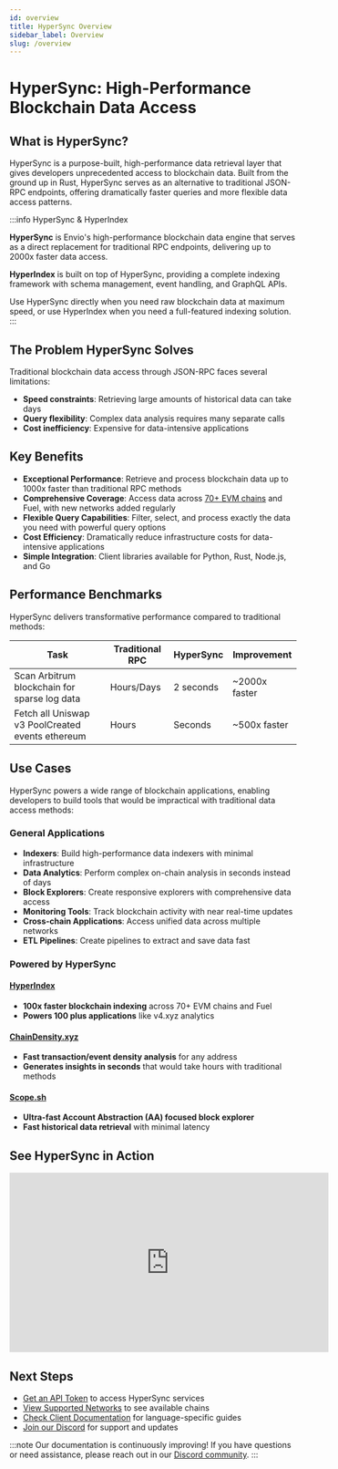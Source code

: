 ```yaml
---
id: overview
title: HyperSync Overview
sidebar_label: Overview
slug: /overview
---
```


# HyperSync: High-Performance Blockchain Data Access

## What is HyperSync?

HyperSync is a purpose-built, high-performance data retrieval layer that gives developers unprecedented access to blockchain data. Built from the ground up in Rust, HyperSync serves as an alternative to traditional JSON-RPC endpoints, offering dramatically faster queries and more flexible data access patterns.

:::info HyperSync & HyperIndex

**HyperSync** is Envio's high-performance blockchain data engine that serves as a direct replacement for traditional RPC endpoints, delivering up to 2000x faster data access.

**HyperIndex** is built on top of HyperSync, providing a complete indexing framework with schema management, event handling, and GraphQL APIs.

Use HyperSync directly when you need raw blockchain data at maximum speed, or use HyperIndex when you need a full-featured indexing solution.
:::

## The Problem HyperSync Solves

Traditional blockchain data access through JSON-RPC faces several limitations:

- **Speed constraints**: Retrieving large amounts of historical data can take days
- **Query flexibility**: Complex data analysis requires many separate calls
- **Cost inefficiency**: Expensive for data-intensive applications

## Key Benefits

- **Exceptional Performance**: Retrieve and process blockchain data up to 1000x faster than traditional RPC methods
- **Comprehensive Coverage**: Access data across [70+ EVM chains](/docs/HyperSync/hypersync-supported-networks) and Fuel, with new networks added regularly
- **Flexible Query Capabilities**: Filter, select, and process exactly the data you need with powerful query options
- **Cost Efficiency**: Dramatically reduce infrastructure costs for data-intensive applications
- **Simple Integration**: Client libraries available for Python, Rust, Node.js, and Go

## Performance Benchmarks

HyperSync delivers transformative performance compared to traditional methods:

| Task                                             | Traditional RPC | HyperSync | Improvement   |
| ------------------------------------------------ | --------------- | --------- | ------------- |
| Scan Arbitrum blockchain for sparse log data     | Hours/Days      | 2 seconds | ~2000x faster |
| Fetch all Uniswap v3 PoolCreated events ethereum | Hours           | Seconds   | ~500x faster  |

## Use Cases

HyperSync powers a wide range of blockchain applications, enabling developers to build tools that would be impractical with traditional data access methods:

### General Applications

- **Indexers**: Build high-performance data indexers with minimal infrastructure
- **Data Analytics**: Perform complex on-chain analysis in seconds instead of days
- **Block Explorers**: Create responsive explorers with comprehensive data access
- **Monitoring Tools**: Track blockchain activity with near real-time updates
- **Cross-chain Applications**: Access unified data across multiple networks
- **ETL Pipelines**: Create pipelines to extract and save data fast

### Powered by HyperSync

#### [HyperIndex](https://docs.envio.dev/docs/HyperIndex/overview)

- **100x faster blockchain indexing** across 70+ EVM chains and Fuel
- **Powers 100 plus applications** like v4.xyz analytics

#### [ChainDensity.xyz](https://chaindensity.xyz)

- **Fast transaction/event density analysis** for any address
- **Generates insights in seconds** that would take hours with traditional methods

#### [Scope.sh](https://scope.sh)

- **Ultra-fast Account Abstraction (AA) focused block explorer**
- **Fast historical data retrieval** with minimal latency

## See HyperSync in Action

<iframe width="560" height="315" src="https://www.youtube.com/embed/iu_469ELotw" title="YouTube video player" frameborder="0" allow="accelerometer; autoplay; clipboard-write; encrypted-media; gyroscope; picture-in-picture" allowfullscreen></iframe>

## Next Steps

- [Get an API Token](/docs/HyperSync/api-tokens) to access HyperSync services
- [View Supported Networks](/docs/HyperSync/hypersync-supported-networks) to see available chains
- [Check Client Documentation](/docs/HyperSync/hypersync-clients) for language-specific guides
- [Join our Discord](https://discord.gg/Q9qt8gZ2fX) for support and updates

:::note
Our documentation is continuously improving! If you have questions or need assistance, please reach out in our [Discord community](https://discord.gg/Q9qt8gZ2fX).
:::
